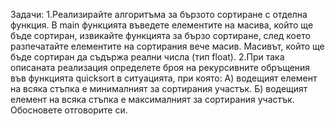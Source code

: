 Задачи:
	1.Реализирайте алгоритъма за бързото сортиране с отделна функция. В main функцията въведете елементите на масива, койтo ще бъде сортиран, извикайте функцията за бързо сортиране, след което разпечатайте елементите на сортирания вече масив. Масивът, който ще бъде сортиран да съдържа реални числа (тип float).
	2.При така описаната реализация определете броя на рекурсивните обръщения във функцията quicksort в ситуацията, при която:
    А) водещият елемент на всяка стъпка е минималният за сортирания участък.
		Б) водещият елемент на всяка стъпка е максималният за сортирания участък.
    Обосновете отговорите си.

